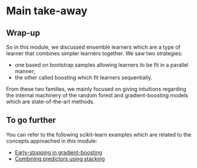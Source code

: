 # Main take-away

## Wrap-up

<!-- Quick wrap-up for the module -->

So in this module, we discussed ensemble learners which are a type of
learner that combines simpler learners together. We saw two strategies:

- one based on bootstrap samples allowing learners to be fit in a parallel
  manner;
- the other called boosting which fit learners sequentially.

From these two families, we mainly focused on giving intuitions regarding the
internal machinery of the random forest and gradient-boosting models which
are state-of-the-art methods.

## To go further

<!-- Some extra links of content to go further -->

You can refer to the following scikit-learn examples which are related to
the concepts approached in this module:

- [Early-stopping in gradient-boosting](https://scikit-learn.org/stable/auto_examples/ensemble/plot_gradient_boosting_early_stopping.html#sphx-glr-auto-examples-ensemble-plot-gradient-boosting-early-stopping-py)
- [Combining predictors using stacking](https://scikit-learn.org/stable/auto_examples/ensemble/plot_stack_predictors.html#sphx-glr-auto-examples-ensemble-plot-stack-predictors-py)
